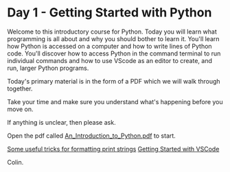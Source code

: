 # Day 1 - Getting Started with Python

Welcome to this introductory course for Python. Today you will learn what programming is all about and why you should bother to learn it. You'll learn how Python is accessed on a computer and how to write lines of Python code. 
You'll discover how to access Python in the command terminal to run individual commands and how to use VScode as an editor to create, and run, larger Python programs.

Today's primary material is in the form of a PDF which we will walk through together.

Take your time and make sure you understand what's happening before you move on.

If anything is unclear, then please ask.

Open the pdf called [An_Introduction_to_Python.pdf](https://github.com/cap508/SAINTS-Bootcamp/blob/main/Day1/An_Introduction_to_Python.pdf) to start.

[Some useful tricks for formatting print strings](https://www.youtube.com/watch?v=EoNOWVYKyo0&authuser=0)
[Getting Started with VSCode](https://code.visualstudio.com/docs/introvideos/basics)


Colin.
